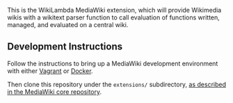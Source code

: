 This is the WikiLambda MediaWiki extension, which will provide Wikimedia wikis with a wikitext parser function to call evaluation of functions written, managed, and evaluated on a central wiki.

## Development Instructions
Follow the instructions to bring up a MediaWiki development environment with either [Vagrant](https://www.mediawiki.org/wiki/How_to_become_a_MediaWiki_hacker)
or [Docker](https://www.mediawiki.org/wiki/MediaWiki-Docker).

Then clone this repository under the `extensions/` subdirectory, [as described in the MediaWiki core repository](https://gerrit.wikimedia.org/r/plugins/gitiles/mediawiki/core/+/refs/heads/master/extensions/README).

